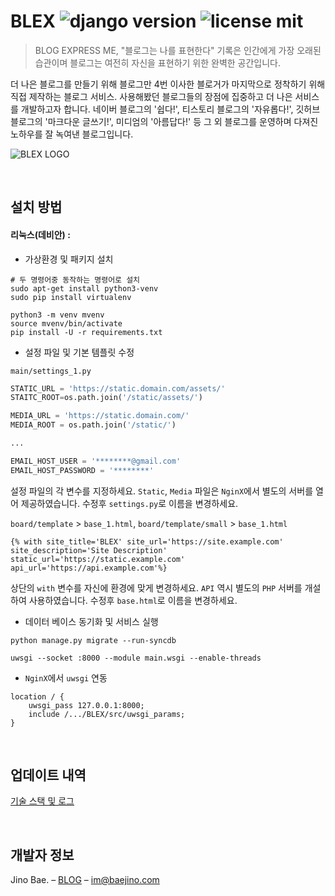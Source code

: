 # BLEX ![django version](https://img.shields.io/badge/django-2.2.10-blue?style=flat-square) ![license mit](https://img.shields.io/badge/license-MIT-yellow?style=flat-square)

> BLOG EXPRESS ME, "블로그는 나를 표현한다" 기록은 인간에게 가장 오래된 습관이며 블로그는 여전히 자신을 표현하기 위한 완벽한 공간입니다.

더 나은 블로그를 만들기 위해 블로그만 4번 이사한 블로거가 마지막으로 정착하기 위해 직접 제작하는 블로그 서비스. 사용해봤던 블로그들의 장점에 집중하고 더 나은 서비스를 개발하고자 합니다. 네이버 블로그의 '쉽다!', 티스토리 블로그의 '자유롭다!', 깃허브 블로그의 '마크다운 글쓰기!', 미디엄의 '아름답다!' 등 그 외 블로그를 운영하며 다져진 노하우를 잘 녹여낸 블로그입니다.

![BLEX LOGO](https://user-images.githubusercontent.com/35596687/70400241-3f101f00-1a6d-11ea-8952-9f622224c57e.png)

<br>

## 설치 방법

#### 리눅스(데비안) :

- 가상환경 및 패키지 설치

```shell
# 두 명령어중 동작하는 명령어로 설치
sudo apt-get install python3-venv
sudo pip install virtualenv

python3 -m venv mvenv
source mvenv/bin/activate
pip install -U -r requirements.txt
```

- 설정 파일 및 기본 템플릿 수정

`main/settings_1.py`

```python
STATIC_URL = 'https://static.domain.com/assets/'
STAITC_ROOT=os.path.join('/static/assets/')

MEDIA_URL = 'https://static.domain.com/'
MEDIA_ROOT = os.path.join('/static/')

...

EMAIL_HOST_USER = '********@gmail.com'
EMAIL_HOST_PASSWORD = '********'
```

설정 파일의 각 변수를 지정하세요. `Static`, `Media` 파일은 `NginX`에서 별도의 서버를 열어 제공하였습니다. 수정후 `settings.py`로 이름을 변경하세요.

`board/template` > `base_1.html`, `board/template/small` > `base_1.html`

```
{% with site_title='BLEX' site_url='https://site.example.com' site_description='Site Description' static_url='https://static.example.com' api_url='https://api.example.com'%}
```

상단의 `with` 변수를 자신에 환경에 맞게 변경하세요. `API` 역시 별도의 `PHP` 서버를 개설하여 사용하였습니다. 수정후 `base.html`로 이름을 변경하세요.

- 데이터 베이스 동기화 및 서비스 실행

```shell
python manage.py migrate --run-syncdb

uwsgi --socket :8000 --module main.wsgi --enable-threads
```

- `NginX`에서 `uwsgi` 연동

```nginx
location / {
    uwsgi_pass 127.0.0.1:8000;
    include /.../BLEX/src/uwsgi_params;
}
```

<br>

## 업데이트 내역

[기술 스택 및 로그](https://blex.kr/@baealex/%EA%B0%9C%EB%B0%9C%EB%85%B8%ED%8A%B8)

<br>

## 개발자 정보	

Jino Bae. – [BLOG](https://baejino.com) – im@baejino.com